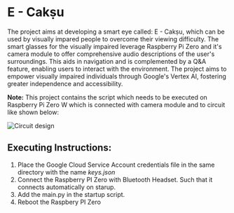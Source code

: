 # E - Cakṣu

The project aims at developing a smart eye called: E - Cakṣu, which can be used by visually impared people to overcome their viewing difficulty. The smart glasses for the visually impaired leverage Raspberry Pi Zero and it's camera module to offer comprehensive audio descriptions of the user's surroundings. This aids in navigation and is complemented by a Q&A feature, enabling users to interact with the environment. The project aims to empower visually impaired individuals through Google's Vertex AI, fostering greater independence and accessibility.

**Note:** This project contains the script which needs to be executed on Raspberry Pi Zero W which is connected with camera module and to circuit like shown below:

![Circuit design](https://github.com/Nihal4777/E-chaksu/assets/65150640/92936784-df69-4a8d-a588-673d46c64f62)


## Executing Instructions:
1. Place the Google Cloud Service Account credentials file in the same directory with the name *keys.json*
2. Connect the Raspberry PI Zero with Bluetooth Headset. Such that it connects automatically on starup.
3. Add the main.py in the startup script.
4. Reboot the Raspbery PI Zero
